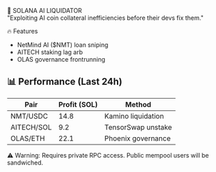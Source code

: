 🧠 SOLANA AI LIQUIDATOR  
"Exploiting AI coin collateral inefficiencies before their devs fix them."  

 🔥 Features  
- NetMind AI ($NMT) loan sniping  
- AITECH staking lag arb  
- OLAS governance frontrunning  

## 📊 Performance (Last 24h)  
| Pair       | Profit (SOL) | Method               |  
|------------|-------------|----------------------|  
| NMT/USDC   | 14.8        | Kamino liquidation   |  
| AITECH/SOL | 9.2         | TensorSwap unstake   |  
| OLAS/ETH   | 22.1        | Phoenix governance   |  

⚠️ Warning: Requires private RPC access. Public mempool users will be sandwiched.  
